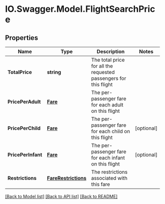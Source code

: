 # IO.Swagger.Model.FlightSearchPrice
## Properties

Name | Type | Description | Notes
------------ | ------------- | ------------- | -------------
**TotalPrice** | **string** | The total price for all the requested passengers for this flight | 
**PricePerAdult** | [**Fare**](Fare.md) | The per-passenger fare for each adult on this flight | 
**PricePerChild** | [**Fare**](Fare.md) | The per-passenger fare for each child on this flight | [optional] 
**PricePerInfant** | [**Fare**](Fare.md) | The per-passenger fare for each infant on this flight | [optional] 
**Restrictions** | [**FareRestrictions**](FareRestrictions.md) | The restrictions associated with this fare | 

[[Back to Model list]](../README.md#documentation-for-models) [[Back to API list]](../README.md#documentation-for-api-endpoints) [[Back to README]](../README.md)

